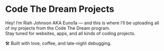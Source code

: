# Code The Dream Projects

Hey! I’m Riah Johnson AKA Euno1a — and this is where I’ll be uploading all of my projects from the Code The Dream program.  
Stay tuned for websites, apps, and all kinds of coding projects. 

🛠 Built with love, coffee, and late-night debugging.
